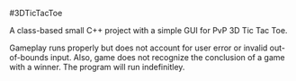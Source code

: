 #3DTicTacToe

A class-based small C++ project with a simple GUI for PvP 3D Tic Tac Toe.

Gameplay runs properly but does not account for user error or invalid out-of-bounds input.
Also, game does not recognize the conclusion of a game with a winner. The program will run indefinitley.
